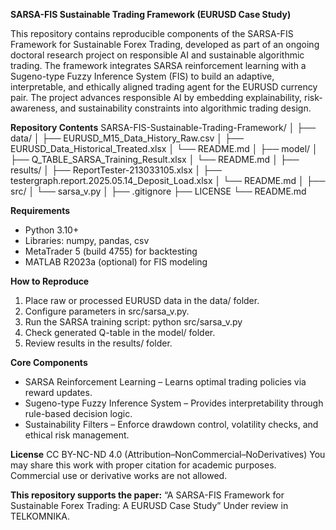 **SARSA-FIS Sustainable Trading Framework (EURUSD Case Study)**

This repository contains reproducible components of the SARSA-FIS Framework for Sustainable Forex Trading, developed as part of an ongoing doctoral research project on responsible AI and sustainable algorithmic trading. The framework integrates SARSA reinforcement learning with a Sugeno-type Fuzzy Inference System (FIS) to build an adaptive, interpretable, and ethically aligned trading agent for the EURUSD currency pair. The project advances responsible AI by embedding explainability, risk-awareness, and sustainability constraints into algorithmic trading design.

**Repository Contents**
SARSA-FIS-Sustainable-Trading-Framework/
│
├── data/
│   ├── EURUSD_M15_Data_History_Raw.csv
│   ├── EURUSD_Data_Historical_Treated.xlsx
│   └── README.md
│
├── model/
│   ├── Q_TABLE_SARSA_Training_Result.xlsx
│   └── README.md
│
├── results/
│   ├── ReportTester-213033105.xlsx
│   ├── testergraph.report.2025.05.14_Deposit_Load.xlsx
│   └── README.md
│
├── src/
│   └── sarsa_v.py
│
├── .gitignore
├── LICENSE
└── README.md

**Requirements**
- Python 3.10+
- Libraries: numpy, pandas, csv
- MetaTrader 5 (build 4755) for backtesting
- MATLAB R2023a (optional) for FIS modeling

**How to Reproduce**
1. Place raw or processed EURUSD data in the data/ folder.
2. Configure parameters in src/sarsa_v.py.
3. Run the SARSA training script: python src/sarsa_v.py
4. Check generated Q-table in the model/ folder.
5. Review results in the results/ folder.

**Core Components**
- SARSA Reinforcement Learning – Learns optimal trading policies via reward updates.
- Sugeno-type Fuzzy Inference System – Provides interpretability through rule-based decision logic.
- Sustainability Filters – Enforce drawdown control, volatility checks, and ethical risk management.

**License**
CC BY-NC-ND 4.0 (Attribution–NonCommercial–NoDerivatives)
You may share this work with proper citation for academic purposes.
Commercial use or derivative works are not allowed.

**This repository supports the paper:**
“A SARSA-FIS Framework for Sustainable Forex Trading: A EURUSD Case Study”
Under review in TELKOMNIKA.
